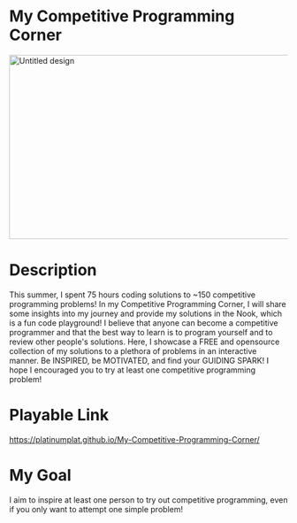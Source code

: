 # My Competitive Programming Corner
<img width="1048" height="333" alt="Untitled design" src="https://github.com/user-attachments/assets/a55f8bc1-c672-40e3-b33e-3eb6255d2ec1" />

# Description
This summer, I spent 75 hours coding solutions to ~150 competitive programming problems! In my Competitive Programming Corner, I will share some insights into my journey and provide my solutions in the Nook, which is a fun code playground! I believe that anyone can become a competitive programmer and that the best way to learn is to program yourself and to review other people's solutions. Here, I showcase a FREE and opensource collection of my solutions to a plethora of problems in an interactive manner. Be INSPIRED, be MOTIVATED, and find your GUIDING SPARK! I hope I encouraged you to try at least one competitive programming problem!

# Playable Link
https://platinumplat.github.io/My-Competitive-Programming-Corner/

# My Goal
I aim to inspire at least one person to try out competitive programming, even if you only want to attempt one simple problem!

